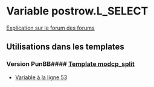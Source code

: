 # Variable postrow.L_SELECT
[Explication sur le forum des forums](http://forum.forumactif.com/t294113-listing-des-variables#postrow.L_SELECT)
## Utilisations dans les templates
### Version PunBB#### [Template modcp_split](punbb/modcp_split.md)
* [Variable à la ligne 53](../punbb/modcp_split.tpl#L53)